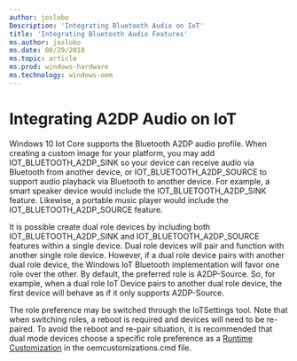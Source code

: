 ```yaml
---
author: joslobo
Description: 'Integrating Bluetooth Audio on IoT'
title: 'Integrating Bluetooth Audio Features'
ms.author: joslobo
ms.date: 08/29/2018
ms.topic: article
ms.prod: windows-hardware
ms.technology: windows-oem
---
```


# Integrating A2DP Audio on IoT

Windows 10 Iot Core supports the Bluetooth A2DP audio profile.  When creating a custom image for your platform, you may add IOT\_BLUETOOTH\_A2DP\_SINK so your device can receive audio via Bluetooth from another device, or IOT\_BLUETOOTH\_A2DP\_SOURCE to support audio playback via Bluetooth to another device.  For example, a smart speaker device would include the IOT\_BLUETOOTH\_A2DP\_SINK feature. Likewise, a portable music player would include the IOT\_BLUETOOTH\_A2DP\_SOURCE feature.  

It is possible create dual role devices by including both IOT\_BLUETOOTH\_A2DP\_SINK and IOT\_BLUETOOTH\_A2DP\_SOURCE features within a single device.  Dual role devices will pair and function with another single role device.  However, if a dual role device pairs with another dual role device, the Windows IoT Bluetooth implementation will favor one role over the other. By default, the preferred role is A2DP-Source. So, for example, when a dual role IoT Device pairs to another dual role device, the first device will behave as if it only supports A2DP-Source.

The role preference may be switched through the IoTSettings tool.  Note that when switching roles, a reboot is required and devices will need to be re-paired.  To avoid the reboot and re-pair situation, it is recommended that dual mode devices choose a specific role preference as a [Runtime Customization](https://docs.microsoft.com/en-us/windows/iot-core/build-your-image/oscustomizations) in the oemcustomizations.cmd file.


